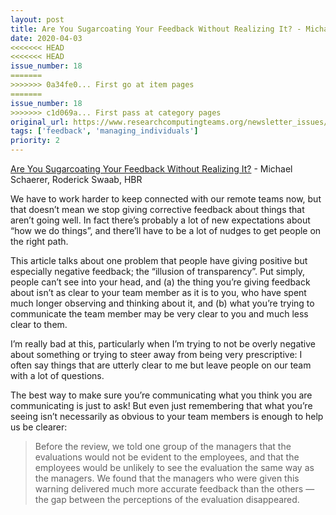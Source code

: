 ```yaml
---
layout: post
title: Are You Sugarcoating Your Feedback Without Realizing It? - Michael Schaerer, Roderick Swaab, HBR
date: 2020-04-03
<<<<<<< HEAD
<<<<<<< HEAD
issue_number: 18
=======
>>>>>>> 0a34fe0... First go at item pages
=======
issue_number: 18
>>>>>>> c1d069a... First pass at category pages
original_url: https://www.researchcomputingteams.org/newsletter_issues/0018
tags: ['feedback', 'managing_individuals']
priority: 2
---
```


<!-- markdownlint-disable MD033 -->
<!-- markdownlint-disable MD041 -->
<!-- markdownlint-disable MD049 -->

[Are You Sugarcoating Your Feedback Without Realizing It?](https://hbr.org/2019/10/are-you-sugarcoating-your-feedback-without-realizing-it) - Michael Schaerer, Roderick Swaab, HBR

We have to work harder to keep connected with our remote teams now, but that doesn’t mean we stop giving corrective feedback about things that aren’t going well.  In fact there’s probably a lot of new expectations about “how we do things”, and there’ll have to be a lot of nudges to get people on the right path.

This article talks about one problem that people have giving positive but especially negative feedback; the “illusion of transparency”.  Put simply, people can’t see into your head, and (a) the thing you’re giving feedback about isn’t as clear to your team member as it is to you, who have spent much longer observing and thinking about it, and (b) what you’re trying to communicate the team member may be very clear to you and much less clear to them.

I’m really bad at this, particularly when I’m trying to not be overly negative about something or trying to steer away from being very prescriptive: I often say things that are utterly clear to me but leave people on our team with a lot of questions.

The best way to make sure you’re communicating what you think you are communicating is just to ask!  But even just remembering that what you’re seeing isn’t necessarily as obvious to your team members is enough to help us be clearer:

> Before the review, we told one group of the managers that the evaluations would not be evident to the employees, and that the employees would be unlikely to see the evaluation the same way as the managers. We found that the managers who were given this warning delivered much more accurate feedback than the others — the gap between the perceptions of the evaluation disappeared.

